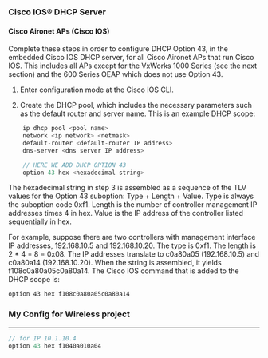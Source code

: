 ### Cisco IOS® DHCP Server

#### Cisco Aironet APs (Cisco IOS)

Complete these steps in order to configure DHCP Option 43, in the embedded Cisco IOS DHCP server, for all Cisco Aironet APs that run Cisco IOS. This includes all APs except for the VxWorks 1000 Series (see the next section) and the 600 Series OEAP which does not use Option 43.

1. Enter configuration mode at the Cisco IOS CLI.
    
2. Create the DHCP pool, which includes the necessary parameters such as the default router and server name. This is an example DHCP scope:
```kotlin
    ip dhcp pool <pool name>  
    network <ip network> <netmask>  
    default-router <default-router IP address>  
    dns-server <dns server IP address>

	// HERE WE ADD DHCP OPTION 43
	option 43 hex <hexadecimal string>
``` 

The hexadecimal string in step 3 is assembled as a sequence of the TLV values for the Option 43 suboption: Type + Length + Value. Type is always the suboption code 0xf1. Length is the number of controller management IP addresses times 4 in hex. Value is the IP address of the controller listed sequentially in hex.
    
For example, suppose there are two controllers with management interface IP addresses, 192.168.10.5 and 192.168.10.20. The type is 0xf1. The length is 2 * 4 = 8 = 0x08. The IP addresses translate to c0a80a05 (192.168.10.5) and c0a80a14 (192.168.10.20). When the string is assembled, it yields f108c0a80a05c0a80a14. The Cisco IOS command that is added to the DHCP scope is:
    
```
option 43 hex f108c0a80a05c0a80a14
```


### My Config for Wireless project
---
```kotlin
// for IP 10.1.10.4
option 43 hex f1040a010a04
```